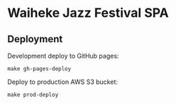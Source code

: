 # Waiheke Jazz Festival SPA

## Deployment

Development deploy to GitHub pages:
```
make gh-pages-deploy
```

Deploy to production AWS S3 bucket:
```
make prod-deploy
```